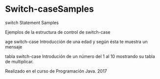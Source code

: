 # Switch-caseSamples
switch Statement Samples

Ejemplos de la estructura de control de switch-case

age switch-case Introducción de una edad y según ésta te muestra un mensaje

tabla switch-case Introdución de un número del 1 al 10 mostrando su tabla de multiplicar.

Realizado en el curso de Programación Java. 2017

